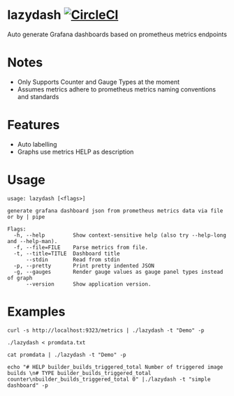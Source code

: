 # lazydash [![CircleCI](https://circleci.com/gh/dbnegative/lazydash/tree/master.svg?style=svg&circle-token=166cef586b42bb07d2e81ffaffaac8bd371970d2)](https://circleci.com/gh/dbnegative/lazydash/tree/master)

Auto generate Grafana dashboards based on prometheus metrics endpoints

# Notes

* Only Supports Counter and Gauge Types at the moment
* Assumes metrics adhere to prometheus metrics naming conventions and standards

# Features
* Auto labelling
* Graphs use metrics HELP as description

# Usage

```
usage: lazydash [<flags>]

generate grafana dashboard json from prometheus metrics data via file or by | pipe

Flags:
  -h, --help         Show context-sensitive help (also try --help-long and --help-man).
  -f, --file=FILE    Parse metrics from file.
  -t, --title=TITLE  Dashboard title
      --stdin        Read from stdin
  -p, --pretty       Print pretty indented JSON
  -g, --gauges       Render gauge values as gauge panel types instead of graph
      --version      Show application version.
```
# Examples

```
curl -s http://localhost:9323/metrics | ./lazydash -t "Demo" -p
```
```
./lazydash < promdata.txt
```
```
cat promdata | ./lazydash -t "Demo" -p
```
```
echo "# HELP builder_builds_triggered_total Number of triggered image builds \n# TYPE builder_builds_triggered_total counter\nbuilder_builds_triggered_total 0" |./lazydash -t "simple dashboard" -p
```
